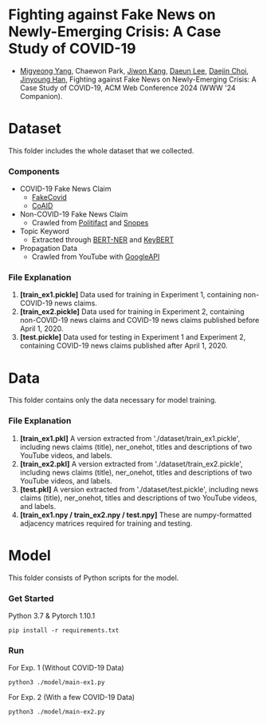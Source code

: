 # Fighting against Fake News on Newly-Emerging Crisis: A Case Study of COVID-19
- [Migyeong Yang](https://sites.google.com/view/migyeong-yang), Chaewon Park, [Jiwon Kang](https://ji1kang.github.io/), [Daeun Lee](https://sites.google.com/view/daeun-lee), [Daejin Choi](https://daejin-choi.github.io/), [Jinyoung Han](https://sites.google.com/site/jyhantop/), Fighting against Fake News on Newly-Emerging Crisis: A Case Study of COVID-19, ACM Web Conference 2024 (WWW '24 Companion).


# Dataset
This folder includes the whole dataset that we collected. 

### Components
- COVID-19 Fake News Claim
	- [FakeCovid](https://gautamshahi.github.io/FakeCovid/)
	- [CoAID](https://github.com/cuilimeng/CoAID) 
- Non-COVID-19 Fake News Claim 
	- Crawled from [Politifact](https://www.politifact.com/) and [Snopes](https://www.snopes.com/)
- Topic Keyword
  - Extracted through [BERT-NER](https://github.com/kamalkraj/BERT-NER) and [KeyBERT](https://github.com/MaartenGr/KeyBERT)
- Propagation Data
  - Crawled from YouTube with [GoogleAPI](https://developers.google.com/youtube/)
 
### File Explanation
1. **[train_ex1.pickle]** Data used for training in Experiment 1, containing non-COVID-19 news claims.
2. **[train_ex2.pickle]** Data used for training in Experiment 2, containing non-COVID-19 news claims and COVID-19 news claims published before April 1, 2020.
3. **[test.pickle]** Data used for testing in Experiment 1 and Experiment 2, containing COVID-19 news claims published after April 1, 2020.


# Data
This folder contains only the data necessary for model training.

### File Explanation
1. **[train_ex1.pkl]** A version extracted from './dataset/train_ex1.pickle', including news claims (title), ner_onehot, titles and descriptions of two YouTube videos, and labels.
2. **[train_ex2.pkl]** A version extracted from './dataset/train_ex2.pickle', including news claims (title), ner_onehot, titles and descriptions of two YouTube videos, and labels.
3. **[test.pkl]** A version extracted from './dataset/test.pickle', including news claims (title), ner_onehot, titles and descriptions of two YouTube videos, and labels.
4. **[train_ex1.npy / train_ex2.npy / test.npy]** These are numpy-formatted adjacency matrices required for training and testing.


# Model
This folder consists of Python scripts for the model.

### Get Started
Python 3.7 & Pytorch 1.10.1
```
pip install -r requirements.txt
```

### Run
For Exp. 1 (Without COVID-19 Data)
```
python3 ./model/main-ex1.py
```

For Exp. 2 (With a few COVID-19 Data)
```
python3 ./model/main-ex2.py
```
